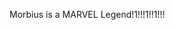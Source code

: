Morbius is a MARVEL Legend!1!!!1!!1!!!

<!---
MorbiusTheGreatMovie/MorbiusTheGreatMovie is a ✨ special ✨ repository because its `README.md` (this file) appears on your GitHub profile.
You can click the Preview link to take a look at your changes.
--->
